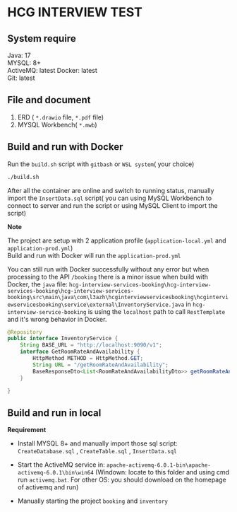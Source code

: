 # HCG INTERVIEW TEST

## System require

Java: 17  
MYSQL: 8+  
ActiveMQ: latest
Docker: latest  
Git: latest

## File and document

1. ERD ( `*.drawio` file, `*.pdf` file)
2. MYSQL Workbench( `*.mwb`)

## Build and run with Docker

Run the `build.sh` script with `gitbash` or `WSL system`( your choice)

```bash
./build.sh
```

After all the container are online and switch to running status, manually import the `InsertData.sql` script( you can using MySQL Workbench to connect to server and run the script or using MySQL Client to import the script)

**Note**

The project are setup with 2 application profile (`application-local.yml` and `application-prod.yml`)  
Build and run with Docker will run the `application-prod.yml`

You can still run with Docker successfully without any error but when processing to the API `/booking` there is a minor issue when build with Docker, the `java` file: `hcg-interview-services-booking\hcg-interview-services-booking\hcg-interview-services-booking\src\main\java\com\l3azh\hcginterviewservicesbooking\hcginterviewservicesbooking\service\external\InventoryService.java` in `hcg-interview-service-booking` is using the `localhost` path to call `RestTemplate` and it's wrong behavior in Docker.

```java
@Repository
public interface InventoryService {
    String BASE_URL = "http://localhost:9090/v1";
    interface GetRoomRateAndAvailability {
        HttpMethod METHOD = HttpMethod.GET;
        String URL = "/getRoomRateAndAvailability";
        BaseResponseDto<List<RoomRateAndAvailabilityDto>> getRoomRateAndRoomAvailability(String startDate, String endDate);
    }

}
```

## Build and run in local

**Requirement**

- Install MYSQL 8+ and manually import those sql script: `CreateDatabase.sql` , `CreateTable.sql` , `InsertData.sql`

- Start the ActiveMQ service in: `apache-activemq-6.0.1-bin\apache-activemq-6.0.1\bin\win64` (Windown: locate to this folder and using cmd run `activemq.bat`. For other OS: you should download on the homepage of activemq and run)

- Manually starting the project `booking` and `inventory`
